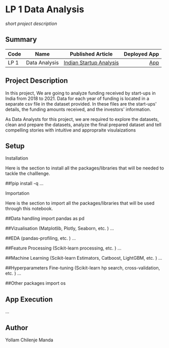 # LP 1 Data Analysis
*short project description*

## Summary
| Code      | Name        | Published Article |  Deployed App |
|-----------|-------------|:-------------:|------:|
| LP 1 | Data Analysis |  [Indian Startup Analysis](https://github.com/Yollam-ai/LP-1/blob/main/article/article.docx ) | [App](/code) |

## Project Description
In this project, We are going to analyze funding received by start-ups in India from 2018 to 2021. Data for each year of funding is located in a separate csv file in the dataset provided. In these files are the start-ups' details, the funding amounts received, and the investors' information.

As Data Analysts for this project, we are required to explore the datasets, clean and prepare the datasets, analyze the final prepared dataset and tell compelling stories with intuitive and appropraite visulaizations

## Setup

Installation

Here is the section to install all the packages/libraries that will be needed to tackle the challlenge.

##!pip install -q   ...
     
Importation

Here is the section to import all the packages/libraries that will be used through this notebook.

##Data handling
import pandas as pd

##Vizualisation (Matplotlib, Plotly, Seaborn, etc. )
...

##EDA (pandas-profiling, etc. )
...

##Feature Processing (Scikit-learn processing, etc. )
...

##Machine Learning (Scikit-learn Estimators, Catboost, LightGBM, etc. )
...

##Hyperparameters Fine-tuning (Scikit-learn hp search, cross-validation, etc. )
...

##Other packages
import os

     


## App Execution
...

## Author
Yollam Chilenje Manda

